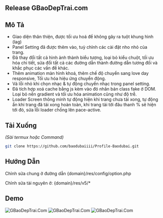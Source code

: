 ## Release GBaoDepTrai.com

## Mô Tả

* Giao diện thân thiện, được tối ưu hoá để không gây ra tuột khung hình (lag)
* Panel Setting đã được thêm vào, tuỳ chỉnh các cài đặt nho nhỏ của trang.
* Đã thay đổi tất cả hình ảnh thành biểu tượng, loại bỏ kiểu chuột, tối ưu hóa chi tiết, sửa đổi tất cả các đường dẫn thành đường dẫn tương đối và khắc phục các vấn đề khác.
* Thêm animation màn hình khoá, thêm chế độ chuyển sang love day responsive, Tối ưu hóa hiệu ứng chuyển động.
* Vá lỗi nhỏ khi chọn nhạc & tự động chuyển nhạc trong panel setting.
* Đã tích hợp xoá cache bằng js kèm vào đó nhân bản class fake ở DOM. Loại bỏ nền gradient và tối ưu hóa animation cũng như độ trễ.
* Loader Screen thông minh tự động hiện khi trang chưa tải xong, tự động ẩn khi trang đã tải xong hoàn toàn, khi trang tải tới đâu thanh % sẽ hiện tới đó, sửa lỗi loader chồng lên pace-active.


## Tải Xuống

_(Sài termux hoặc Command)_

```sh
git clone https://github.com/baodubaiiii/Profile-Baodubai.git
```

## Hướng Dẫn

Chỉnh sửa chung ở đường dẫn {domain}/res/config/option.php

Chỉnh sửa tài nguyên ở: {domain}/res/v5/*

## Demo
![GBaoDepTrai.Com](https://i.imgur.com/urmLd6H.png)
![GBaoDepTrai.Com](https://i.imgur.com/tOWfTBQ.png)
![GBaoDepTrai.Com](https://i.imgur.com/jjvyIvG.png)
